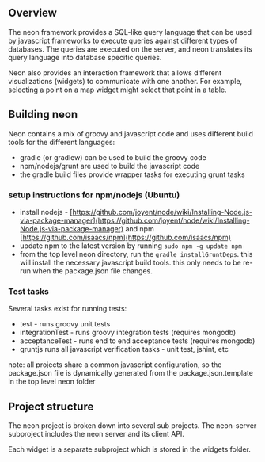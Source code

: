## Overview
The neon framework provides a SQL-like query language that can be used by javascript frameworks to execute queries
  against different types of databases. The queries are executed on the server, and neon translates its query language
  into database specific queries.

Neon also provides an interaction framework that allows different visualizations (widgets) to communicate with one
   another. For example, selecting a point on a map widget might select that point in a table.


## Building neon

Neon contains a mix of groovy and javascript code and uses different build tools for the different languages:

* gradle (or gradlew) can be used to build the groovy code
* npm/nodejs/grunt are used to build the javascript code
* the gradle build files provide wrapper tasks for executing grunt tasks

### setup instructions for npm/nodejs (Ubuntu)

* install nodejs - [https://github.com/joyent/node/wiki/Installing-Node.js-via-package-manager](https://github.com/joyent/node/wiki/Installing-Node.js-via-package-manager) and npm [https://github.com/isaacs/npm](https://github.com/isaacs/npm)
* update npm to the latest version by running `sudo npm -g update npm`
* from the top level neon directory, run the `gradle installGruntDeps`. this will install the necessary javascript
build tools. this only needs to be re-run when the package.json file changes.

### Test tasks

Several tasks exist for running tests:

* test - runs groovy unit tests
* integrationTest - runs groovy integration tests (requires mongodb)
* acceptanceTest - runs end to end acceptance tests (requires mongodb)
* gruntjs runs all javascript verification tasks - unit test, jshint, etc


note: all projects share a common javascript configuration, so the package.json file is dynamically generated from the package.json.template in the top level neon folder

## Project structure

The neon project is broken down into several sub projects. The neon-server subproject includes the neon server and its client API.

Each widget is a separate subproject which is stored in the widgets folder.